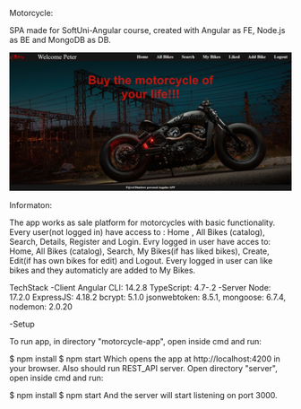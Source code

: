 Motorcycle:

SPA  made for SoftUni-Angular course, created with Angular as FE, Node.js as BE and MongoDB as DB.

![](Welcome.jpg)

Informaton:

The app works as sale platform for motorcycles with basic functionality.
Every user(not logged in) have access to : Home , All Bikes (catalog), Search, Details, Register and Login.
Evry logged in user have acces to: Home, All Bikes (catalog), Search, My Bikes(if has liked bikes), Create, Edit(if has own bikes for edit) and Logout.
Every logged in user can like bikes and they automaticly are added to My Bikes.


TechStack
-Client
    Angular CLI: 14.2.8
    TypeScript: 4.7-.2
-Server
    Node: 17.2.0
    ExpressJS: 4.18.2
    bcrypt: 5.1.0
    jsonwebtoken: 8.5.1,
    mongoose: 6.7.4,
    nodemon: 2.0.20

-Setup

To run app, in directory "motorcycle-app",  open inside cmd and run:

$ npm install
$ npm start
Which opens the app at http://localhost:4200 in your browser.
Also should run REST_API server.
Open directory "server", open inside cmd and run:

$ npm install
$ npm start
And the server will start listening on port 3000.
